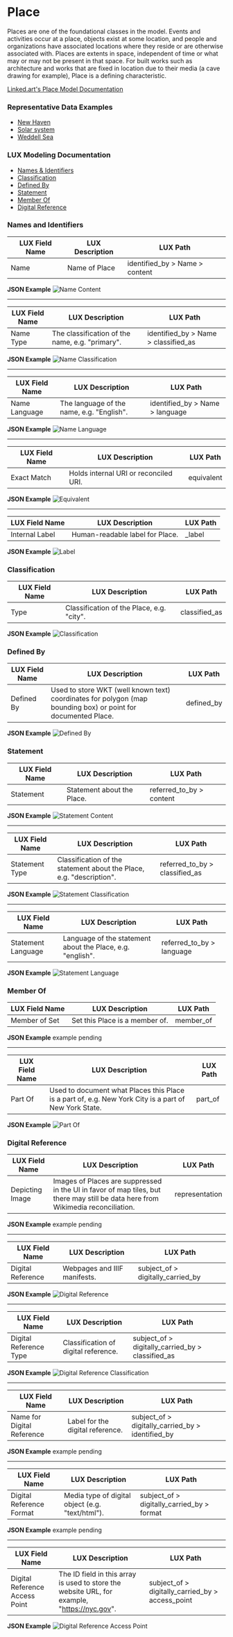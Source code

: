 # Place

Places are one of the foundational classes in the model. Events and activities occur at a place, objects exist at some location, and people and organizations have associated locations where they reside or are otherwise associated with. Places are extents in space, independent of time or what may or may not be present in that space. For built works such as architecture and works that are fixed in location due to their media (a cave drawing for example), Place is a defining characteristic.

[Linked.art's Place Model Documentation](https://linked.art/model/place/)

### Representative Data Examples

- [New Haven](https://lux.collections.yale.edu/data/place/a5b17437-4725-48ec-8a9f-b014e3187b64)
- [Solar system](https://lux.collections.yale.edu/data/place/887b74cc-1a53-4640-95fb-29250a08b085)
- [Weddell Sea](https://lux.collections.yale.edu/data/place/e1f67149-d9c2-4610-8e84-84199e46c3b3)

 

### LUX Modeling Documentation

- [Names & Identifiers](#names-and-identifiers)
- [Classification](#classification)
- [Defined By](#defined-by)
- [Statement](#statement)
- [Member Of](#member-of)
- [Digital Reference](#digital-reference)



### Names and Identifiers

| LUX Field Name | LUX Description | LUX Path |
| -------------- | --------------- | -------- |
| Name | Name of Place | identified_by > Name > content |

**JSON Example**
![Name Content](assets/Place/name-content.png)

---

| LUX Field Name | LUX Description | LUX Path |
| -------------- | --------------- | -------- |
| Name Type | The classification of the name, e.g. "primary". | identified_by > Name > classified_as |

**JSON Example**
![Name Classification](assets/Place/name-classification.png)

---

| LUX Field Name | LUX Description | LUX Path |
| -------------- | --------------- | -------- |
| Name Language | The language of the name, e.g. "English". | identified_by > Name > language |

**JSON Example**
![Name Language](assets/Place/name-language.png)

---

| LUX Field Name | LUX Description | LUX Path |
| -------------- | --------------- | -------- |
| Exact Match | Holds internal URI or reconciled URI.  | equivalent |

**JSON Example**
![Equivalent](assets/Place/equivalent.png)

---

| LUX Field Name | LUX Description | LUX Path |
| -------------- | --------------- | -------- |
| Internal Label | Human-readable label for Place. | _label |

**JSON Example**
![Label](assets/Place/label.png)


### Classification

| LUX Field Name | LUX Description | LUX Path |
| -------------- | --------------- | -------- |
| Type | Classification of the Place, e.g. "city". | classified_as |

**JSON Example**
![Classification](assets/Place/classified-as.png)


### Defined By

| LUX Field Name | LUX Description | LUX Path |
| -------------- | --------------- | -------- |
| Defined By | Used to store WKT (well known text) coordinates for polygon (map bounding box) or point for documented Place. | defined_by |

**JSON Example**
![Defined By](assets/Place/defined-by.png)


### Statement

| LUX Field Name | LUX Description | LUX Path |
| -------------- | --------------- | -------- |
| Statement | Statement about the Place. | referred_to_by > content |

**JSON Example**
![Statement Content](assets/Place/statement-content.png)

---

| LUX Field Name | LUX Description | LUX Path |
| -------------- | --------------- | -------- |
| Statement Type | Classification of the statement about the Place, e.g. "description". | referred_to_by > classified_as |

**JSON Example**
![Statement Classification](assets/Place/statement-classification.png)

---

| LUX Field Name | LUX Description | LUX Path |
| -------------- | --------------- | -------- |
| Statement Language | Language of the statement about the Place, e.g. "english". | referred_to_by > language |

**JSON Example**
![Statement Language](assets/Place/statement-language.png)


### Member Of

| LUX Field Name | LUX Description | LUX Path |
| -------------- | --------------- | -------- |
| Member of Set | Set this Place is a member of. | member_of |

**JSON Example**
example pending

---

| LUX Field Name | LUX Description | LUX Path |
| -------------- | --------------- | -------- |
| Part Of | Used to document what Places this Place is a part of, e.g. New York City is a part of New York State. | part_of |

**JSON Example**
![Part Of](assets/Place/part-of.png)


### Digital Reference

| LUX Field Name | LUX Description | LUX Path |
| -------------- | --------------- | -------- |
| Depicting Image | Images of Places are suppressed in the UI in favor of map tiles, but there may still be data here from Wikimedia reconciliation. | representation |

**JSON Example**
example pending

---

| LUX Field Name | LUX Description | LUX Path |
| -------------- | --------------- | -------- |
| Digital Reference | Webpages and IIIF manifests. | subject_of > digitally_carried_by |

**JSON Example**
![Digital Reference](assets/Place/digitalreference.png)

---

| LUX Field Name | LUX Description | LUX Path |
| -------------- | --------------- | -------- |
| Digital Reference Type | Classification of digital reference. | subject_of > digitally_carried_by > classified_as |

**JSON Example**
![Digital Reference Classification](assets/Place/digitalreference-classification.png)

---

| LUX Field Name | LUX Description | LUX Path |
| -------------- | --------------- | -------- |
| Name for Digital Reference | Label for the digital reference. | subject_of > digitally_carried_by > identified_by |

**JSON Example**
example pending

---

| LUX Field Name | LUX Description | LUX Path |
| -------------- | --------------- | -------- |
| Digital Reference Format | Media type of digital object (e.g. "text/html"). | subject_of > digitally_carried_by > format |

**JSON Example**
example pending

---

| LUX Field Name | LUX Description | LUX Path |
| -------------- | --------------- | -------- |
| Digital Reference Access Point | The ID field in this array is used to store the website URL, for example, "https://nyc.gov". | subject_of > digitally_carried_by > access_point |

**JSON Example**
![Digital Reference Access Point](assets/Place/digitalreference-accesspoint.png)



